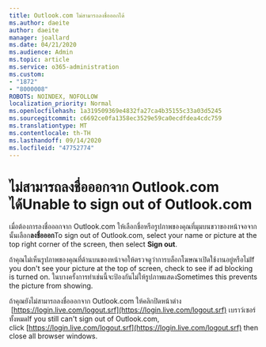 ```yaml
---
title: Outlook.com ไม่สามารถลงชื่อออกได้
ms.author: daeite
author: daeite
manager: joallard
ms.date: 04/21/2020
ms.audience: Admin
ms.topic: article
ms.service: o365-administration
ms.custom:
- "1872"
- "8000008"
ROBOTS: NOINDEX, NOFOLLOW
localization_priority: Normal
ms.openlocfilehash: 1a319509369e4832fa27ca4b35155c33a03d5245
ms.sourcegitcommit: c6692ce0fa1358ec3529e59ca0ecdfdea4cdc759
ms.translationtype: MT
ms.contentlocale: th-TH
ms.lasthandoff: 09/14/2020
ms.locfileid: "47752774"
---
```

# <a name="unable-to-sign-out-of-outlookcom"></a><span data-ttu-id="42bb9-102">ไม่สามารถลงชื่อออกจาก Outlook.com ได้</span><span class="sxs-lookup"><span data-stu-id="42bb9-102">Unable to sign out of Outlook.com</span></span>

<span data-ttu-id="42bb9-103">เมื่อต้องการลงชื่อออกจาก Outlook.com ให้เลือกชื่อหรือรูปภาพของคุณที่มุมบนขวาของหน้าจอจากนั้นเลือก**ลงชื่อออก**</span><span class="sxs-lookup"><span data-stu-id="42bb9-103">To sign out of Outlook.com, select your name or picture at the top right corner of the screen, then select **Sign out**.</span></span>

<span data-ttu-id="42bb9-104">ถ้าคุณไม่เห็นรูปภาพของคุณที่ด้านบนของหน้าจอให้ตรวจดูว่าการบล็อกโฆษณาเปิดใช้งานอยู่หรือไม่</span><span class="sxs-lookup"><span data-stu-id="42bb9-104">If you don't see your picture at the top of screen, check to see if ad blocking is turned on.</span></span> <span data-ttu-id="42bb9-105">ในบางครั้งการทำเช่นนี้จะป้องกันไม่ให้รูปภาพแสดง</span><span class="sxs-lookup"><span data-stu-id="42bb9-105">Sometimes this prevents the picture from showing.</span></span>

<span data-ttu-id="42bb9-106">ถ้าคุณยังไม่สามารถลงชื่อออกจาก Outlook.com ให้คลิกปิดหน้าต่าง  [https://login.live.com/logout.srf](https://login.live.com/logout.srf) เบราว์เซอร์ทั้งหมด</span><span class="sxs-lookup"><span data-stu-id="42bb9-106">If you still can't sign out of Outlook.com, click [https://login.live.com/logout.srf](https://login.live.com/logout.srf) then close all browser windows.</span></span>